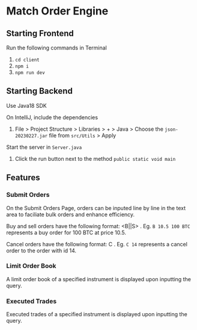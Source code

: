 # Match Order Engine

## Starting Frontend
Run the following commands in Terminal
1. `cd client`
2. `npm i`
3. `npm run dev`

## Starting Backend

Use Java18 SDK

On IntelliJ, include the dependencies

1. File > Project Structure > Libraries > + > Java > Choose the `json-20230227.jar` file from `src/Utils` > Apply

Start the server in `Server.java`

1. Click the run button next to the method `public static void main`

## Features

### Submit Orders

On the Submit Orders Page, orders can be inputed line by line in the text area to faciliate bulk orders and enhance efficiency. 

Buy and sell orders have the following format: <B||S> <price> <quantity> <instrument>. Eg. `B 10.5 100 BTC` represents a buy order for 100 BTC at price 10.5.

Cancel orders have the following format: C <id of order to be cancelled>. Eg. `C 14` represents a cancel order to the order with id 14.

### Limit Order Book

A limit order book of a specified instrument is displayed upon inputting the query.

### Executed Trades

Executed trades of a specified instrument is displayed upon inputting the query.


